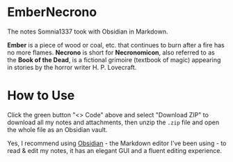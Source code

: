# EmberNecrono

The notes Somnia1337 took with Obsidian in Markdown.

**Ember** is a piece of wood or coal, etc. that continues to burn after a fire has no more flames. **Necrono** is short for **Necronomicon**, also referred to as the **Book of the Dead**, is a fictional grimoire (textbook of magic) appearing in stories by the horror writer H. P. Lovecraft.

# How to Use

Click the green button "<> Code" above and select "Download ZIP" to download all my notes and attachments, then unzip the `.zip` file and open the whole file as an Obsidian vault.

Yes, I recommend using [Obsidian](https://obsidian.md/) - the Markdown editor I've been using - to read & edit my notes, it has an elegant GUI and a fluent editing experience.